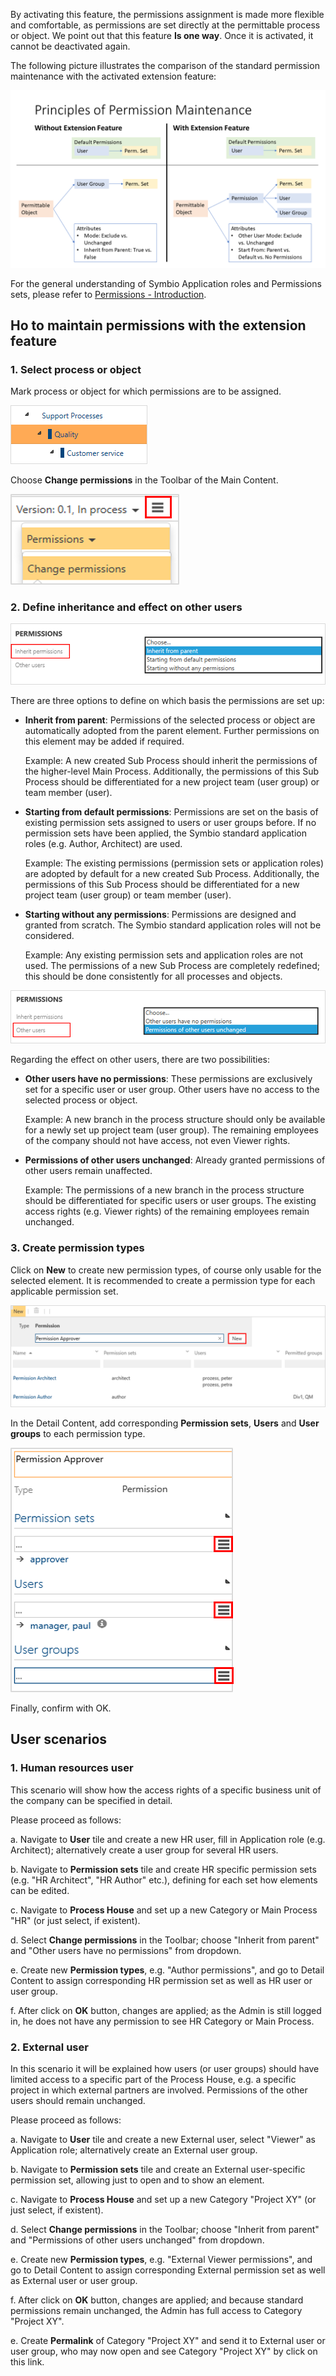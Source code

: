 By activating this feature, the permissions assignment is made more flexible and comfortable, as permissions are set directly at the permittable process or object. We point out that this feature __Is one way__. Once it is activated, it cannot be deactivated again.

The following picture illustrates the comparison of the standard permission maintenance with the activated extension feature:

![screen](./media/explanation-permissions.png)

For the general understanding of Symbio Application roles and Permissions sets, please refer to [Permissions - Introduction](https://docs.symbioworld.com/admin/administration/permissions/permissions/).

## Ho to maintain permissions with the extension feature

### 1. Select process or object

Mark process or object for which permissions are to be assigned.  

![screen](./media/mark-process.png)  

Choose __Change permissions__ in the Toolbar of the Main Content.

![screen](./media/change-permissions-toolbar.png)

### 2. Define inheritance and effect on other users 

![screen](./media/inherit_permissions.png)

There are three options to define on which basis the permissions are set up:

- __Inherit from parent__: Permissions of the selected process or object are automatically adopted from the parent element. Further permissions on this element may be added if required.

    Example: A new created Sub Process should inherit the permissions of the higher-level Main Process. Additionally, the permissions of this Sub Process should be differentiated for a new project team (user group) or team member (user). 

- __Starting from default permissions__: Permissions are set on the basis of existing permission sets assigned to users or user groups before. If no permission sets have been applied, the Symbio standard  application roles (e.g. Author, Architect) are used.

    Example: The existing permissions (permission sets or application roles) are adopted by default for a new created Sub Process. Additionally, the permissions of this Sub Process should be differentiated for a new project team (user group) or team member (user).

- __Starting without any permissions__: Permissions are designed and 
granted from scratch. The Symbio standard application roles will not be considered.

    Example: Any existing permission sets and application roles are not used. The permissions of a new Sub Process are completely redefined; this should be done consistently for all processes and objects.

![screen](./media/permissions_otherusers.png)

Regarding the effect on other users, there are two possibilities:

- __Other users have no permissions__: These permissions are exclusively set for a specific user or user group. Other users have no access to the selected process or object.

    Example: A new branch in the process structure should only be available for a newly set up project team (user group). The remaining employees of the company should not have access, not even Viewer rights.

- __Permissions of other users unchanged__: Already granted permissions of other users remain unaffected.

    Example: The permissions of a new branch in the process structure should be differentiated for specific users or user groups. The existing access rights (e.g. Viewer rights) of the remaining employees remain unchanged.

### 3. Create permission types

Click on __New__ to create new permission types, of course only usable for the selected element. It is recommended to create a permission type for each applicable permission set.

![screen](./media/permission-types.png)

In the Detail Content, add corresponding __Permission sets__, __Users__ and __User groups__ to each permission type.

![screen](./media/detail-permission-types.png)

Finally, confirm with OK.

## User scenarios

### 1. Human resources user

This scenario will show how the access rights of a specific business unit of the company can be specified in detail.

Please proceed as follows:

a. Navigate to __User__ tile and create a new HR user, fill in Application role (e.g. Architect); alternatively create a user group for several HR users.

b. Navigate to __Permission sets__ tile and create HR specific permission sets (e.g. "HR Architect", "HR Author" etc.), defining for each set how elements can be edited.

c. Navigate to __Process House__ and set up a new Category or Main Process "HR" (or just select, if existent). 

d. Select __Change permissions__ in the Toolbar; choose "Inherit from parent" and "Other users have no permissions" from dropdown.

e. Create new __Permission types__, e.g. "Author permissions", and go to Detail Content to assign corresponding HR permission set as well as HR user or user group.

f. After click on __OK__ button, changes are applied; as the Admin is still logged in, he does not have any permission to see HR Category or Main Process.


### 2. External user

In this scenario it will be explained how users (or user groups) should have limited access to a specific part of the Process House, e.g. a specific project in which external partners are involved. Permissions of the other users should remain unchanged.

Please proceed as follows:

a. Navigate to __User__ tile and create a new External user, select "Viewer" as Application role; alternatively create an External user group.

b. Navigate to __Permission sets__ tile and create an External user-specific permission set, allowing just to open and to show an element.

c. Navigate to __Process House__ and set up a new Category "Project XY" (or just select, if existent). 

d. Select __Change permissions__ in the Toolbar; choose "Inherit from parent" and "Permissions of other users unchanged" from dropdown.

e. Create new __Permission types__, e.g. "External Viewer permissions", and go to Detail Content to assign corresponding External permission set as well as External user or user group.

f. After click on __OK__ button, changes are applied; and because standard permissions remain unchanged, the Admin has full access to Category "Project XY".

e. Create __Permalink__ of Category "Project XY" and send it to External user or user group, who may now open and see Category "Project XY" by click on this link. 










